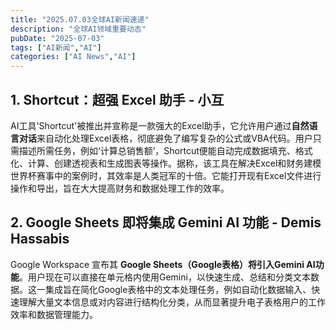 ```yaml
---
title: "2025.07.03全球AI新闻速递"
description: "全球AI领域重要动态"
pubDate: "2025-07-03"
tags: ["AI新闻","AI"]
categories: ["AI News","AI"]
---
```

## 1. Shortcut：超强 Excel 助手 - 小互

AI工具'Shortcut'被推出并宣称是一款强大的Excel助手，它允许用户通过**自然语言对话**来自动化处理Excel表格，彻底避免了编写复杂的公式或VBA代码。用户只需描述所需任务，例如‘计算总销售额’，Shortcut便能自动完成数据填充、格式化、计算、创建透视表和生成图表等操作。据称，该工具在解决Excel和财务建模世界杯赛事中的案例时，其效率是人类冠军的十倍。它能打开现有Excel文件进行操作和导出，旨在大大提高财务和数据处理工作的效率。

## 2. Google Sheets 即将集成 Gemini AI 功能 - Demis Hassabis

Google Workspace 宣布其 **Google Sheets（Google表格）将引入Gemini AI功能**。用户现在可以直接在单元格内使用Gemini，以快速生成、总结和分类文本数据。这一集成旨在简化Google表格中的文本处理任务，例如自动化数据输入、快速理解大量文本信息或对内容进行结构化分类，从而显著提升电子表格用户的工作效率和数据管理能力。
